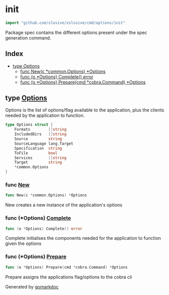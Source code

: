 <!-- Code generated by gomarkdoc. DO NOT EDIT -->

# init

```go
import "github.com/slosive/xslosive/cmd/options/init"
```

Package spec contains the different options present under the spec generation command.

## Index

- [type Options](<#Options>)
  - [func New\(c \*common.Options\) \*Options](<#New>)
  - [func \(o \*Options\) Complete\(\) error](<#Options.Complete>)
  - [func \(o \*Options\) Prepare\(cmd \*cobra.Command\) \*Options](<#Options.Prepare>)


<a name="Options"></a>
## type [Options](<https://github.com/slosive/xslosive/blob/main/cmd/options/init/options.go#L19-L29>)

Options is the list of options/flag available to the application, plus the clients needed by the application to function.

```go
type Options struct {
    Formats        []string
    IncludedDirs   []string
    Source         string
    SourceLanguage lang.Target
    Specification  string
    ToFile         bool
    Services       []string
    Target         string
    *common.Options
}
```

<a name="New"></a>
### func [New](<https://github.com/slosive/xslosive/blob/main/cmd/options/init/options.go#L33>)

```go
func New(c *common.Options) *Options
```

New creates a new instance of the application's options

<a name="Options.Complete"></a>
### func \(\*Options\) [Complete](<https://github.com/slosive/xslosive/blob/main/cmd/options/init/options.go#L46>)

```go
func (o *Options) Complete() error
```

Complete initialises the components needed for the application to function given the options

<a name="Options.Prepare"></a>
### func \(\*Options\) [Prepare](<https://github.com/slosive/xslosive/blob/main/cmd/options/init/options.go#L40>)

```go
func (o *Options) Prepare(cmd *cobra.Command) *Options
```

Prepare assigns the applications flag/options to the cobra cli

Generated by [gomarkdoc](<https://github.com/princjef/gomarkdoc>)
